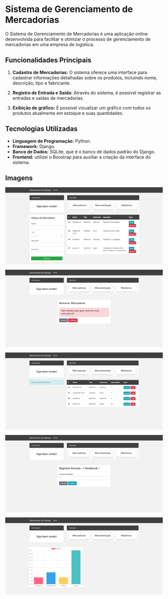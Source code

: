 # Sistema de Gerenciamento de Mercadorias

O Sistema de Gerenciamento de Mercadorias é uma aplicação online desenvolvida para facilitar e otimizar o processo de gerenciamento de mercadorias em uma empresa de logística. 

## Funcionalidades Principais

1. **Cadastro de Mercadorias:** O sistema oferece uma interface para cadastrar informações detalhadas sobre os produtos, incluindo nome, descrição, tipo e fabricante.

2. **Registro de Entrada e Saída:** Através do sistema, é possível registrar as entradas e saídas de mercadorias.

3. **Exibição de gráfico:** É possível vizualizar um gráfico com todos os produtos atualmente em estoque e suas quantidades.

## Tecnologias Utilizadas

- **Linguagem de Programação:** Python.
- **Framework:** Django.
- **Banco de Dados:** SQLite, que é o banco de dados padrão do Django.
- **Frontend:** utilizei o Boostrap para auxiliar a criação da interface do sistema.

## Imagens

![Tela de registro de mercadorias](images/mercadorias.png)

![Tela de remoção de mercadorias](images/mercadoria_delete.png)

![Tela de movimentação de mercadorias](images/nova_entrada.png)

![Tela de movimentação de mercadorias](images/entrada.png)

![Gráfico](images/grafico.png)